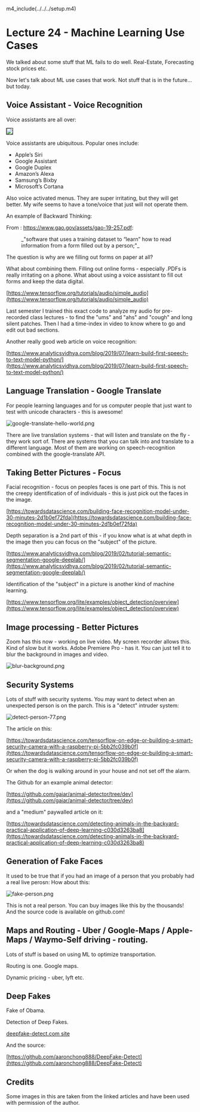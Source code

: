 m4_include(../../../setup.m4)

# Lecture 24 - Machine Learning Use Cases

We talked about some stuff that ML fails to do well.  Real-Estate, Forecasting stock prices etc.

Now let's talk about ML use cases that work.   Not stuff that is in the future... but today.





## Voice Assistant - Voice Recognition

Voice assistants are all over:

<img style="border: 1px solid black;" src="hay-voice.png" />

Voice assistants are ubiquitous. Popular ones include:

- Apple’s Siri
- Google Assistant
- Google Duplex
- Amazon’s Alexa
- Samsung’s Bixby
- Microsoft’s Cortana

Also voice activated menus.  They are super irritating, but they will get better.
My wife seems to have a tone/voice that just will not operate them.

An example of Backward Thinking:

From : https://www.gao.gov/assets/gao-19-257.pdf:

<dd>
	_"software that uses a training dataset to “learn” how to read information
	from a form filled out by a person;"_
</dd>

The question is why are we filling out forms on paper at all?  

What about combining them.  Filling out online forms - especially .PDFs is really irritating on
a phone.  What about using a voice assistant to fill out forms and keep the data digital.

[https://www.tensorflow.org/tutorials/audio/simple_audio](https://www.tensorflow.org/tutorials/audio/simple_audio)

Last semester I trained this exact code to analyze my audio for pre-recorded class lectures - to find
the "ums" and "ahs" and "cough" and long silent patches.    Then I had a time-index in video to know
where to go and edit out bad sections.

Another really good web article on voice recognition:

[https://www.analyticsvidhya.com/blog/2019/07/learn-build-first-speech-to-text-model-python/](https://www.analyticsvidhya.com/blog/2019/07/learn-build-first-speech-to-text-model-python/)






## Language Translation - Google Translate

For people learning languages and for us computer people that just want
to test with unicode characters - this is awesome!

![google-translate-hello-world.png](google-translate-hello-world.png)

There are live translation systems - that will listen and translate
on the fly - they work sort of.  There are systems that you can
talk into and translate to a different language.  Most of them
are working on speech-recognition combined with the google-translate
API.





## Taking Better Pictures - Focus

Facial recognition - focus on peoples faces is one part of this.   This is not the creepy identification of
of individuals - this is just pick out the faces in the image.

[https://towardsdatascience.com/building-face-recognition-model-under-30-minutes-2d1b0ef72fda](https://towardsdatascience.com/building-face-recognition-model-under-30-minutes-2d1b0ef72fda)

Depth separation is a 2nd part of this - if you know what is at what depth in the image then you can focus on the "subject" of the picture.

[https://www.analyticsvidhya.com/blog/2019/02/tutorial-semantic-segmentation-google-deeplab/](https://www.analyticsvidhya.com/blog/2019/02/tutorial-semantic-segmentation-google-deeplab/)

Identification of the "subject" in a picture is another kind of machine learning.

[https://www.tensorflow.org/lite/examples/object_detection/overview](https://www.tensorflow.org/lite/examples/object_detection/overview)

## Image processing - Better Pictures

Zoom has this now - working on live video.  My screen recorder allows this.  Kind of slow but it works.
Adobe Premiere Pro - has it.  You can just tell it to blur the background in images and video.

![blur-background.png](blur-background.png)





## Security Systems

Lots of stuff with security systems.   You may want to detect when an unexpected person is
on the parch.  This is a "detect" intruder system:

![detect-person-77.png](detect-person-77.png)

The article on this:

[https://towardsdatascience.com/tensorflow-on-edge-or-building-a-smart-security-camera-with-a-raspberry-pi-5bb2fc039b0f](https://towardsdatascience.com/tensorflow-on-edge-or-building-a-smart-security-camera-with-a-raspberry-pi-5bb2fc039b0f)

Or when the dog is walking around in your house and not set off the alarm.

The Github for an example animal detector:

[https://github.com/gaiar/animal-detector/tree/dev](https://github.com/gaiar/animal-detector/tree/dev)

and a "medium" paywalled article on it:

[https://towardsdatascience.com/detecting-animals-in-the-backyard-practical-application-of-deep-learning-c030d3263ba8](https://towardsdatascience.com/detecting-animals-in-the-backyard-practical-application-of-deep-learning-c030d3263ba8)




## Generation of Fake Faces

It used to be true that if you had an image of a person that you probably had
a real live perosn:  How about this:

![fake-person.png](fake-person.png)


This is not a real person.  You can buy images like this by the thousands!
And the source code is available on github.com!




## Maps and Routing - Uber / Google-Maps / Apple-Maps / Waymo-Self driving - routing.

Lots of stuff is based on using ML to optimize transportation.

Routing is one.  Google maps.

Dynamic pricing - uber, lyft etc.


## Deep Fakes

Fake of Obama.

Detection of Deep Fakes.

[deepfake-detect.com site](deepfake-detect.com.png)

And the source:

[https://github.com/aaronchong888/DeepFake-Detect](https://github.com/aaronchong888/DeepFake-Detect)


## Credits

Some images in this are taken from the linked articles and have been used with permission of the author.











